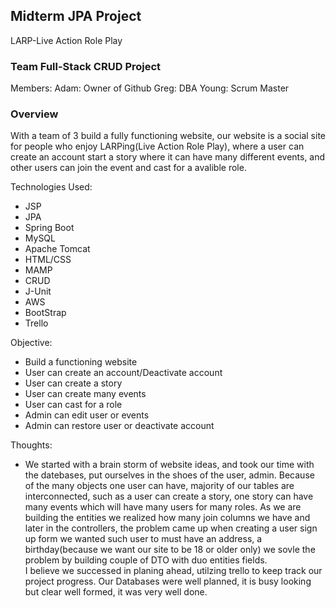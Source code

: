 ## Midterm JPA Project
LARP-Live Action Role Play

### Team Full-Stack CRUD Project
Members:
Adam: Owner of Github
Greg: DBA
Young: Scrum Master

### Overview
With a team of 3 build a fully functioning website, our website is a social site for people who enjoy LARPing(Live Action Role Play), where a user can create an account start a story where it can have many different events, and other users can join the event and cast for a avalible role.


Technologies Used:
* JSP
* JPA
* Spring Boot
* MySQL
* Apache Tomcat
* HTML/CSS
* MAMP
* CRUD
* J-Unit
* AWS
* BootStrap
* Trello

Objective:
* Build a functioning website
* User can create an account/Deactivate account 
* User can create a story
* User can create many events
* User can cast for a role 
* Admin can edit user or events
* Admin can restore user or deactivate account


Thoughts:
* We started with a brain storm of website ideas, and took our time with the datebases, put ourselves in the shoes of the user, admin.  Because of the many objects one user can have, majority of our tables are interconnected, such as a user can create a story, one story can have many events which will have many users for many roles.  As we are building the entities we realized how many join columns we have and later in the controllers, the problem came up when creating a user sign up form we wanted such user to must have an address, a birthday(because we want our site to be 18 or older only) we sovle the problem by building couple of DTO with duo entities fields.  
  I believe we successed in planing ahead, utilzing trello to keep track our project progress.  Our Databases were well planned, it is busy looking but clear well formed, it was very well done.
